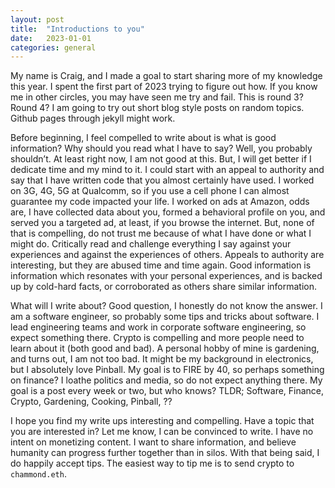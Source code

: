 ```yaml
---
layout: post
title:  "Introductions to you"
date:   2023-01-01
categories: general
---
```

My name is Craig, and I made a goal to start sharing more of my knowledge this year. I spent the first part of 2023 trying to figure out how. If you know me in other circles, you may have seen me try and fail. This is round 3? Round 4? I am going to try out short blog style posts on random topics. Github pages through jekyll might work.

Before beginning, I feel compelled to write about is what is good information? Why should you read what I have to say? Well, you probably shouldn’t. At least right now, I am not good at this. But, I will get better if I dedicate time and my mind to it. I could start with an appeal to authority and say that I have written code that you almost certainly have used. I worked on 3G, 4G, 5G at Qualcomm, so if you use a cell phone I can almost guarantee my code impacted your life. I worked on ads at Amazon, odds are, I have collected data about you, formed a behavioral profile on you, and served you a targeted ad, at least, if you browse the internet. But, none of that is compelling, do not trust me because of what I have done or what I might do. Critically read and challenge everything I say against your experiences and against the experiences of others. Appeals to authority are interesting, but they are abused time and time again. Good information is information which resonates with your personal experiences, and is backed up by cold-hard facts, or corroborated as others share similar information.

What will I write about? Good question, I honestly do not know the answer. I am a software engineer, so probably some tips and tricks about software. I lead engineering teams and work in corporate software engineering, so expect something there. Crypto is compelling and more people need to learn about it (both good and bad). A personal hobby of mine is gardening, and turns out, I am not too bad. It might be my background in electronics, but I absolutely love Pinball. My goal is to FIRE by 40, so perhaps something on finance? I loathe politics and media, so do not expect anything there. My goal is a post every week or two, but who knows? TLDR; Software, Finance, Crypto, Gardening, Cooking, Pinball, ??

I hope you find my write ups interesting and compelling. Have a topic that you are interested in? Let me know, I can be convinced to write. I have no intent on monetizing content. I want to share information, and believe humanity can progress further together than in silos. With that being said, I do happily accept tips. The easiest way to tip me is to send crypto to `chammond.eth`.
